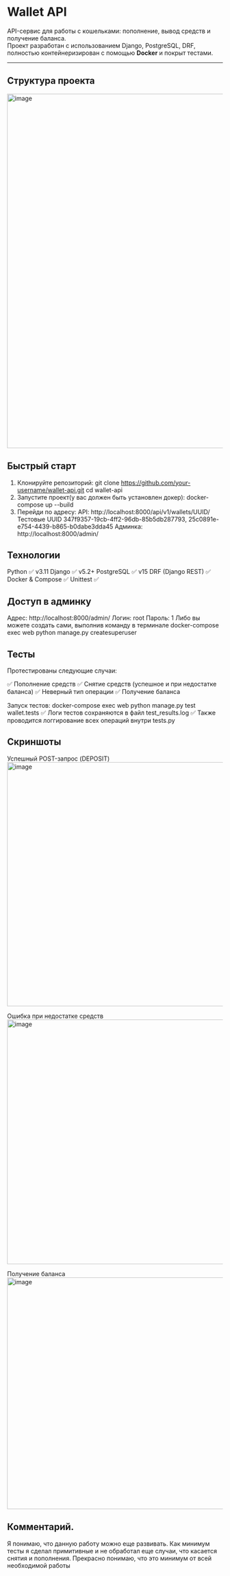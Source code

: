 # Wallet API

API-сервис для работы с кошельками: пополнение, вывод средств и получение баланса.  
Проект разработан с использованием Django, PostgreSQL, DRF, полностью контейнеризирован с помощью **Docker** и покрыт тестами.

---

## Cтруктура проекта

<img width="629" height="826" alt="image" src="https://github.com/user-attachments/assets/a43ff217-de6c-4f9a-ac41-f9c869b2027e" />


##  Быстрый старт

1. Клонируйте репозиторий:
   git clone https://github.com/your-username/wallet-api.git
   cd wallet-api
2. Запустите проект(у вас должен быть установлен докер):
   docker-compose up --build
3. Перейди по адресу:
    API: http://localhost:8000/api/v1/wallets/UUID/
    Тестовые UUID 347f9357-19cb-4ff2-96db-85b5db287793, 25c0891e-e754-4439-b865-b0dabe3dda45
    Админка: http://localhost:8000/admin/
   
##  Технологии
  Python	✅ v3.11
  Django	✅ v5.2+
  PostgreSQL	✅ v15
  DRF (Django REST)	✅
  Docker & Compose	✅
  Unittest	✅


## Доступ в админку

  Адрес: http://localhost:8000/admin/
  Логин: root
  Пароль: 1
  Либо вы можете создать сами, выполнив команду в терминале
  docker-compose exec web python manage.py createsuperuser

  
## Тесты
 
  
  Протестированы следующие случаи:
  
  ✅ Пополнение средств
  ✅ Снятие средств (успешное и при недостатке баланса)
  ✅ Неверный тип операции
  ✅ Получение баланса
  
  Запуск тестов:
  docker-compose exec web python manage.py test wallet.tests
  ✅ Логи тестов сохраняются в файл test_results.log
  ✅ Также проводится логгирование всех операций внутри tests.py

## Скриншоты

Успешный POST-запрос (DEPOSIT)
<img width="825" height="569" alt="image" src="https://github.com/user-attachments/assets/73a8422e-5150-4354-ac5a-09711af67995" />


Ошибка при недостатке средств
<img width="842" height="570" alt="image" src="https://github.com/user-attachments/assets/daf396f2-f888-43b3-b30f-526190ab4986" />


Получение баланса
<img width="817" height="540" alt="image" src="https://github.com/user-attachments/assets/51387f53-7090-4204-bc5e-ff2ae7eb3e52" />

## Комментарий. 
  Я понимаю, что данную работу можно еще развивать. Как минимум тесты я сделал примитивные и не обработал еще случаи, что касается снятия и пополнения.
  Прекрасно понимаю, что это минимум от всей необходимой работы
